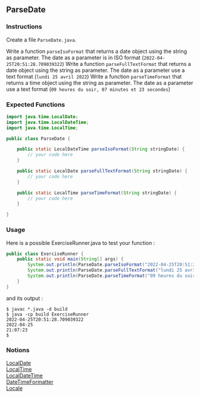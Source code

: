 ## ParseDate

### Instructions

Create a file `ParseDate.java`.

Write a function `parseIsoFormat` that returns a date object using the string as parameter. The date as a parameter is in ISO format (`2022-04-25T20:51:28.709039322`)
Write a function `parseFullTextFormat` that returns a date object using the string as parameter. The date as a parameter use a text format (`lundi 25 avril 2022`)
Write a function `parseTimeFormat` that returns a time object using the string as parameter. The date as a parameter use a text format (`09 heures du soir, 07 minutes et 23 secondes`)

### Expected Functions

```java
import java.time.LocalDate;
import java.time.LocalDateTime;
import java.time.LocalTime;

public class ParseDate {

    public static LocalDateTime parseIsoFormat(String stringDate) {
        // your code here
    }

    public static LocalDate parseFullTextFormat(String stringDate) {
        // your code here
    }

    public static LocalTime parseTimeFormat(String stringDate) {
        // your code here
    }

}
```

### Usage

Here is a possible ExerciseRunner.java to test your function : 
```java
public class ExerciseRunner {
    public static void main(String[] args) {
        System.out.println(ParseDate.parseIsoFormat("2022-04-25T20:51:28.709039322"));
        System.out.println(ParseDate.parseFullTextFormat("lundi 25 avril 2022"));
        System.out.println(ParseDate.parseTimeFormat("09 heures du soir, 07 minutes et 23 secondes"));
    }
}
```

and its output :
```shell
$ javac *.java -d build
$ java -cp build ExerciseRunner 
2022-04-25T20:51:28.709039322
2022-04-25
21:07:23
$ 
```

### Notions
[LocalDate](https://docs.oracle.com/en/java/javase/17/docs/api/java.base/java/time/LocalDate.html)  
[LocalTime](https://docs.oracle.com/en/java/javase/17/docs/api/java.base/java/time/LocalTime.html)  
[LocalDateTime](https://docs.oracle.com/en/java/javase/17/docs/api/java.base/java/time/LocalDateTime.html)  
[DateTimeFormatter](https://docs.oracle.com/en/java/javase/17/docs/api/java.base/java/time/format/DateTimeFormatter.html)  
[Locale](https://docs.oracle.com/en/java/javase/17/docs/api/java.base/java/util/Locale.html)